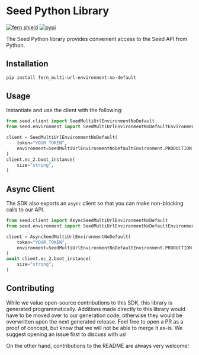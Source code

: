 # Seed Python Library

[![fern shield](https://img.shields.io/badge/%F0%9F%8C%BF-SDK%20generated%20by%20Fern-brightgreen)](https://github.com/fern-api/fern)
[![pypi](https://img.shields.io/pypi/v/fern_multi-url-environment-no-default)](https://pypi.python.org/pypi/fern_multi-url-environment-no-default)

The Seed Python library provides convenient access to the Seed API from Python.

## Installation

```sh
pip install fern_multi-url-environment-no-default
```

## Usage

Instantiate and use the client with the following:

```python
from seed.client import SeedMultiUrlEnvironmentNoDefault
from seed.environment import SeedMultiUrlEnvironmentNoDefaultEnvironment

client = SeedMultiUrlEnvironmentNoDefault(
    token="YOUR_TOKEN",
    environment=SeedMultiUrlEnvironmentNoDefaultEnvironment.PRODUCTION,
)
client.ec_2.boot_instance(
    size="string",
)
```

## Async Client

The SDK also exports an `async` client so that you can make non-blocking calls to our API.

```python
from seed.client import AsyncSeedMultiUrlEnvironmentNoDefault
from seed.environment import SeedMultiUrlEnvironmentNoDefaultEnvironment

client = AsyncSeedMultiUrlEnvironmentNoDefault(
    token="YOUR_TOKEN",
    environment=SeedMultiUrlEnvironmentNoDefaultEnvironment.PRODUCTION,
)
await client.ec_2.boot_instance(
    size="string",
)
```

## Contributing

While we value open-source contributions to this SDK, this library is generated programmatically.
Additions made directly to this library would have to be moved over to our generation code,
otherwise they would be overwritten upon the next generated release. Feel free to open a PR as
a proof of concept, but know that we will not be able to merge it as-is. We suggest opening
an issue first to discuss with us!

On the other hand, contributions to the README are always very welcome!
